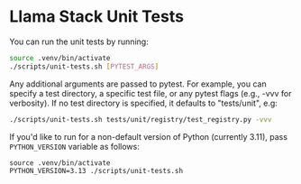 # Llama Stack Unit Tests

You can run the unit tests by running:

```bash
source .venv/bin/activate
./scripts/unit-tests.sh [PYTEST_ARGS]
```

Any additional arguments are passed to pytest. For example, you can specify a test directory, a specific test file, or any pytest flags (e.g., -vvv for verbosity). If no test directory is specified, it defaults to "tests/unit", e.g:

```bash
./scripts/unit-tests.sh tests/unit/registry/test_registry.py -vvv
```

If you'd like to run for a non-default version of Python (currently 3.11), pass `PYTHON_VERSION` variable as follows:

```
source .venv/bin/activate
PYTHON_VERSION=3.13 ./scripts/unit-tests.sh
```
